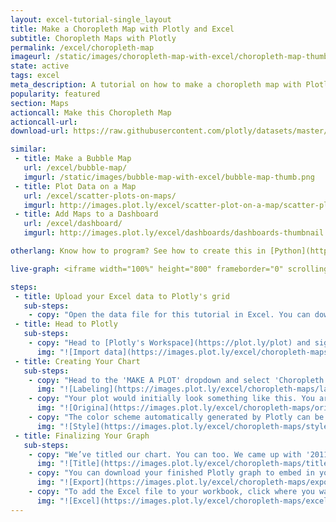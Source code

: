```yaml
---
layout: excel-tutorial-single_layout
title: Make a Choropleth Map with Plotly and Excel
subtitle: Choropleth Maps with Plotly
permalink: /excel/choropleth-map
imageurl: /static/images/choropleth-map-with-excel/choropleth-map-thumb.png
state: active
tags: excel
meta_description: A tutorial on how to make a choropleth map with Plotly and Excel. Plotly is the easiest and fastest way to make and share graphs online.
popularity: featured
section: Maps
actioncall: Make this Choropleth Map
actioncall-url:
download-url: https://raw.githubusercontent.com/plotly/datasets/master/2011_us_ag_exports.csv

similar:
 - title: Make a Bubble Map
   url: /excel/bubble-map/
   imgurl: /static/images/bubble-map-with-excel/bubble-map-thumb.png
 - title: Plot Data on a Map
   url: /excel/scatter-plots-on-maps/
   imgurl: http://images.plot.ly/excel/scatter-plot-on-a-map/scatter-plot-on-a-map-thumb.png
 - title: Add Maps to a Dashboard
   url: /excel/dashboard/
   imgurl: http://images.plot.ly/excel/dashboards/dashboards-thumbnail.png

otherlang: Know how to program? See how to create this in [Python](https://plot.ly/python/bubble-charts/) or [R](https://plot.ly/r/bubble-charts/).

live-graph: <iframe width="100%" height="800" frameborder="0" scrolling="no" src="https://plot.ly/~Nicole_G/3191.embed"></iframe>

steps:
 - title: Upload your Excel data to Plotly's grid
   sub-steps:
    - copy: "Open the data file for this tutorial in Excel. You can download the file here in [CSV format](https://raw.githubusercontent.com/plotly/datasets/master/2011_us_ag_exports.csv)"
 - title: Head to Plotly
   sub-steps:
    - copy: "Head to [Plotly's Workspace](https://plot.ly/plot) and sign into your free Plotly account. Go to 'Import', click 'Upload a file', then choose your Excel file to upload. Your Excel file will now open in Plotly's grid. For more about Plotly's grid, see [this tutorial](/add-data-to-the-plotly-grid/)"
      img: "![Import data](https://images.plot.ly/excel/choropleth-maps/import.png)"
 - title: Creating Your Chart
   sub-steps:
    - copy: "Head to the 'MAKE A PLOT' dropdown and select 'Choropleth map.'In this case, we'll only need the 'USA State Abbreviations' and total export value. Set the state abbreviations as 'l' and total export value as 'v.'"
      img: "![Labeling](https://images.plot.ly/excel/choropleth-maps/labeling-choropleth-map.png)"
    - copy: "Your plot would initially look something like this. You aren't too far from being done now."
      img: "![Origina](https://images.plot.ly/excel/choropleth-maps/original-choropleth-map.png)"
    - copy: "The color scheme automatically generated by Plotly can be changed within the TRACES popover. Head to the 'style' dropdown, and select your ideal scale."
      img: "![Style](https://images.plot.ly/excel/choropleth-maps/style-choropleth-map.png)"
 - title: Finalizing Your Graph
   sub-steps:
    - copy: "We’ve titled our chart. You can too. We came up with '2011 U.S. Agriculture Exports by State.' Also, you can title your color bar. It is in 'Millions of USD.'"
      img: "![Title](https://images.plot.ly/excel/choropleth-maps/title-choropleth-map.png)"
    - copy: "You can download your finished Plotly graph to embed in your Excel workbook. We also recommend including the Plotly link to the graph inside your Excel workbook for easy access to the interactive Plotly version. Get the link to your graph by clicking the 'Share' button. Download an image of your Plotly graph by clicking EXPORT on the toolbar."
      img: "![Export](https://images.plot.ly/excel/choropleth-maps/export-choropleth-map.png)"
    - copy: "To add the Excel file to your workbook, click where you want to insert the picture inside Excel. On the INSERT tab inside Excel, in the ILLUSTRATIONS group, click PICTURE. Locate the Plotly graph image that you downloaded and then double-click it. Notice that we also copy-pasted the Plotly graph link in a cell for easy access to the interactive Plotly version."
      img: "![Excel](https://images.plot.ly/excel/choropleth-maps/excel-choropleth-map.png)"
---
```


